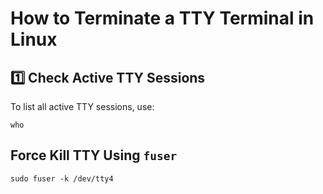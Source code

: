 # How to Terminate a TTY Terminal in Linux

## 1️⃣ Check Active TTY Sessions
To list all active TTY sessions, use:
```
who
```

## Force Kill TTY Using `fuser`
```
sudo fuser -k /dev/tty4
```
